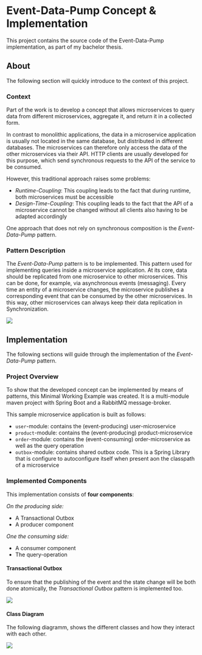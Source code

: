 # Event-Data-Pump Concept & Implementation

This project contains the source code of the Event-Data-Pump implementation, as part of my bachelor thesis.

## About

The following section will quickly introduce to the context of this project.

### Context

Part of the work is to develop a concept that allows microservices to query data from different microservices, aggregate it, and return it in a collected form.

In contrast to monolithic applications, the data in a microservice application is usually not located in the same database, but distributed in different databases.
The microservices can therefore only access the data of the other microservices via their API. HTTP clients are usually developed for this purpose, which send synchronous requests to the API of the service to be consumed.

However, this traditional approach raises some problems:

- _Runtime-Coupling_: This coupling leads to the fact that during runtime, both microservices must be accessible
- _Design-Time-Coupling_: This coupling leads to the fact that the API of a microservice cannot be changed without all clients also having to be adapted accordingly

One approach that does not rely on synchronous composition is the _Event-Data-Pump_ pattern.

### Pattern Description
The _Event-Data-Pump_ pattern is to be implemented. 
This pattern used for implementing queries inside a microservice application.
At its core, data should be replicated from one microservice to other microservices.
This can be done, for example, via asynchronous events (messaging).
Every time an entity of a microservice changes, the microservice publishes a corresponding event that can be consumed by the other microservices.
In this way, other microservices can always keep their data replication in Synchronization.

![](../../latex/graphics/concept/pattern-concepts/event-data-pump/architecture_edited.jpg)

## Implementation

The following sections will guide through the implementation of the _Event-Data-Pump_ pattern.

### Project Overview

To show that the developed concept can be implemented by means of patterns, this Minimal Working Example was created.
It is a multi-module maven project with Spring Boot and a RabbitMQ message-broker.

This sample microservice application is built as follows:

- `user`-module: contains the (event-producing) user-microservice 
- `product`-module: contains the (event-producing) product-microservice
- `order`-module: contains the (event-consuming) order-microservice as well as the query operation
- `outbox`-module: contains shared outbox code. This is a Spring Library that is configure to autoconfigure itself when present aon the classpath of a microservice 

### Implemented Components

This implementation consists of **four components**:

_On the producing side:_

- A Transactional Outbox
- A producer component

_One the consuming side:_

- A consumer component
- The query-operation

#### Transactional Outbox

To ensure that the publishing of the event and the state change will be both done atomically, the _Transactional Outbox_ pattern is implemented too.

![](../../latex/graphics/concept/pattern-concepts/event-data-pump/transactional-outbox_edited.jpg)

#### Class Diagram

The following diagramm, shows the different classes and how they interact with each other.

![](../../latex/graphics/implementation/class-diagram.png)